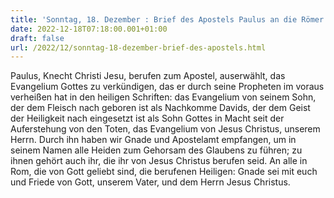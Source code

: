 ```yaml
---
title: 'Sonntag, 18. Dezember : Brief des Apostels Paulus an die Römer 1,1-7.'
date: 2022-12-18T07:18:00.001+01:00
draft: false
url: /2022/12/sonntag-18-dezember-brief-des-apostels.html
---
```


Paulus, Knecht Christi Jesu, berufen zum Apostel, auserwählt, das Evangelium Gottes zu verkündigen, das er durch seine Propheten im voraus verheißen hat in den heiligen Schriften: das Evangelium von seinem Sohn, der dem Fleisch nach geboren ist als Nachkomme Davids, der dem Geist der Heiligkeit nach eingesetzt ist als Sohn Gottes in Macht seit der Auferstehung von den Toten, das Evangelium von Jesus Christus, unserem Herrn. Durch ihn haben wir Gnade und Apostelamt empfangen, um in seinem Namen alle Heiden zum Gehorsam des Glaubens zu führen; zu ihnen gehört auch ihr, die ihr von Jesus Christus berufen seid. An alle in Rom, die von Gott geliebt sind, die berufenen Heiligen: Gnade sei mit euch und Friede von Gott, unserem Vater, und dem Herrn Jesus Christus.